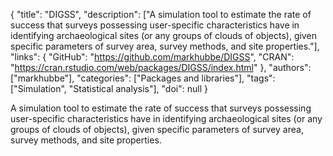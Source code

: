 {
  "title": "DIGSS",
  "description": ["A simulation tool to estimate the rate of success that surveys possessing user-specific characteristics have in identifying archaeological sites (or any groups of clouds of objects), given specific parameters of survey area, survey methods, and site properties."],
  "links": {
    "GitHub": "https://github.com/markhubbe/DIGSS",
    "CRAN": "https://cran.rstudio.com/web/packages/DIGSS/index.html"
  },
  "authors": ["markhubbe"],
  "categories": ["Packages and libraries"],
  "tags": ["Simulation", "Statistical analysis"],
  "doi": null
}

<!-- Generated by csv2md.R – do not edit by hand -->

A simulation tool to estimate the rate of success that surveys possessing user-specific characteristics have in identifying archaeological sites (or any groups of clouds of objects), given specific parameters of survey area, survey methods, and site properties.